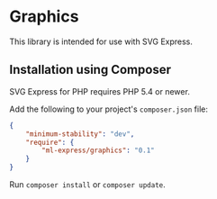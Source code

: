 # Graphics

This library is intended for use with SVG Express.

## Installation using Composer

SVG Express for PHP requires PHP 5.4 or newer.

Add the following to your project's `composer.json` file:

```json
{
    "minimum-stability": "dev",
    "require": {
        "ml-express/graphics": "0.1"
    }
}
```

Run `composer install` or `composer update`.
